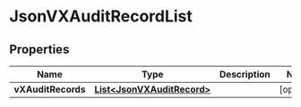 
# JsonVXAuditRecordList

## Properties
Name | Type | Description | Notes
------------ | ------------- | ------------- | -------------
**vXAuditRecords** | [**List&lt;JsonVXAuditRecord&gt;**](JsonVXAuditRecord.md) |  |  [optional]



